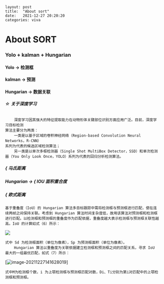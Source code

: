 ```
layout: post
title:  "About sort"
date:   2021-12-27 20:20:20
categories: viva
```

# About SORT

### 	**Yolo + kalman + Hungarian**

#### 		Yolo				-> 检测框

#### 		kalman		  -> 预测

#### 		Hungarian	-> 数据关联

###### 		☆ **关于深度学习**

```
	深度学习因其强大的特征提取能力在动物形体关键部位识别方面应用广泛。目前，深度学习目标检测
算法主要分为两类：
	一类是以基于区域的卷积神经网络（Region-based Convolution Neural Networks，R-CNN）
系列为代表的候选区域检测算法；
	另一类是以单次多框检测器（Single Shot MultiBox Detector，SSD）和单次检测器（You Only Look Once，YOLO）系列为代表的回归分析检测算法。
```

##### 								{ 马氏距离

##### Hungarian     ->   { IOU 面积重合度

##### 													{ 欧式距离

```
基于重叠度（IoU）的 Hungarian 算法多目标跟踪中需将检测框与预测框进行匹配，使在连续两帧之间保持关联。考虑到 Hungarian 算法时间复杂度低，故用该算法对预测框和检测框进行匹配。以检测框和预测框的重叠度作为匹配依据，重叠度越大表示检测框与预测框关联性越高。IoU 的计算如式（6）所示：
```

![](C:\Users\shxi_\AppData\Roaming\Typora\typora-user-images\image-20211227141648693.png)

```
式中 Sd 为检测框面积（单位为像素），Sp 为预测框面积（单位为像素）。
	Hungarian 算法以重叠度为关联依据建立检测框和预测框之间的匹配关系，寻求 IoU 最大的一组最优匹配，如式（7）所示：
```





[![image-20211227141628019](C:\Users\shxi_\AppData\Roaming\Typora\typora-user-images\image-20211227141628019.png)]

```
式中M为检测框个数，i 为上颚检测框与预测框匹配对数，Di、Ti分别为第i对匹配中的上颚检测框和预测框。
```



